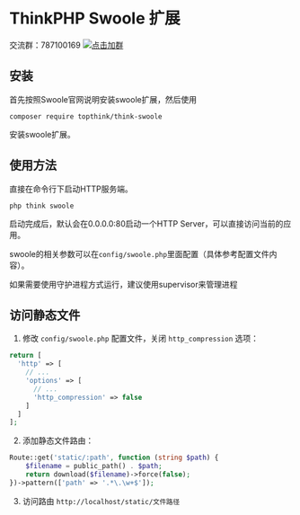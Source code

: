 ThinkPHP Swoole 扩展
===============

交流群：787100169 [![点击加群](https://pub.idqqimg.com/wpa/images/group.png "点击加群")](https://jq.qq.com/?_wv=1027&k=VRcdnUKL)
## 安装

首先按照Swoole官网说明安装swoole扩展，然后使用
~~~
composer require topthink/think-swoole
~~~
安装swoole扩展。

## 使用方法


直接在命令行下启动HTTP服务端。

~~~
php think swoole
~~~

启动完成后，默认会在0.0.0.0:80启动一个HTTP Server，可以直接访问当前的应用。

swoole的相关参数可以在`config/swoole.php`里面配置（具体参考配置文件内容）。

如果需要使用守护进程方式运行，建议使用supervisor来管理进程

## 访问静态文件

1. 修改 `config/swoole.php` 配置文件，关闭 `http_compression` 选项：
```php
return [
  'http' => [
    // ...
    'options' => [
      // ...
      'http_compression' => false
    ]
  ]
];
```

2. 添加静态文件路由：
```php
Route::get('static/:path', function (string $path) {
    $filename = public_path() . $path;
    return download($filename)->force(false);
})->pattern(['path' => '.*\.\w+$']);
```
3. 访问路由 `http://localhost/static/文件路径`

